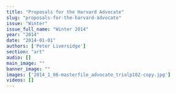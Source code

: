 ```yaml
---
title: "Proposals for the Harvard Advocate"
slug: "proposals-for-the-harvard-advocate"
issue: "Winter"
issue_full_name: "Winter 2014"
year: "2014"
date: "2014-01-01"
authors: ['Peter Liversidge']
section: "art"
audio: []
main_image: ""
banner_image: ""
images: ['2014_1_06-masterfile_advocate_trialp102-copy.jpg']
videos: []
---
```

